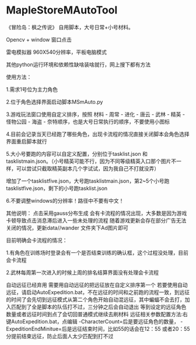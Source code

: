 # MapleStoreMAutoTool
《冒险岛：枫之传说》 自用脚本，大号日常+小号材料。

Opencv + window 窗口点击

雷电模拟器 960X540分辨率，平板电脑模式

其他python运行环境和依赖性缺啥装啥就行，网上搜下都有方法

使用方法：

1.需求1号位为主力角色

2.位于角色选择界面启动脚本MSmAuto.py

3.游戏玩法窗口使用自定义排序，按照 材料 - 周常 - 进化 - 唐云 - 武林 - 精英 - 怪物公园 - 海盗 - 奈特顺序，也是大号日常执行的顺序，不要使用小图标

4.目前会记录当天已经跑了哪些角色，出现卡流程的情况直接关闭脚本会角色选择界面重启脚本就行

5.大小号要跑的内容可以自定义配置，分别位于tasklist.json 和tasklistmain.json。（小号精英可能不行，因为不同等级精英入口那个图片不一样，可以尝试只截取精英副本几个字试试，因为我自己不打就没弄）

增加了一个tasklistfive.json，大号跑tasklistmain.json，第2~5个小号跑tasklistfive.json，剩下的小号跑tasklist.json

6.不要调整windows的分辨率！路径中不要有中文！


其他说明：
点击采用gauss分布生成
会有卡流程的情况出现，大多数是因为游戏卡顿导致点击消息滞后进入一些未处理的流程
随着游戏更新会存在部分广告无法关闭的情况，更新data//wander 文件夹下Ad图片即可

目前明确会卡流程的情况：

1.有角色在训练场时登录会有一个是否结束训练的确认框，这个过程没处理，目前会卡流程

2.武林每周第一次进入的时候上周的排名结算界面没有处理会卡流程


自动远征已经弃用
需要用自动远征的把远征放在自定义排序第一个
若要使用自动远征，请启动AutoExpedition.bat，不在远征的时间和之前跑的流程一致，到远征的时间了会先切到远征模式从第二个角色开始自动混远征，其中蝙蝠不会去打，加入匹配到了全是脚本的队伍打不过，三分钟之后会自动退出
等到设定的远征角色数量或者远征时间到点了会切回普通模式继续去刷材料
远征相关参数配置方法:右键AutoExpedition.bat，点编辑
-CharacterCount=后是要远征角色的数量，
-ExpeditionEndMinitue=后是远征结束时间，比如55的话会在12：55 或者20：55分提前结束远征，防止后面人太少匹配到打不过
